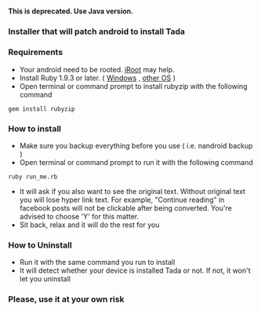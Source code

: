 #### This is deprecated. Use Java version.
### Installer that will patch android to install Tada


### Requirements
* Your android need to be rooted. [iRoot](http://www.mgyun.com/m/en) may help.
* Install Ruby 1.9.3 or later. ( [Windows](http://rubyinstaller.org/downloads/) , [other OS](https://www.ruby-lang.org/en/documentation/installation/) )
* Open terminal or command prompt to install rubyzip with the following command
```
gem install rubyzip
```

### How to install
* Make sure you backup everything before you use ( i.e. nandroid backup )
* Open terminal or command prompt to run it with the following command
```
ruby run_me.rb
```
* It will ask if you also want to see the original text. Without original text you will lose hyper link text. For example, "Continue reading" in facebook posts will not be clickable after being converted. You're advised to choose 'Y' for this matter.
* Sit back, relax and it will do the rest for you


### How to Uninstall
* Run it with the same command you run to install
* It will detect whether your device is installed Tada or not. If not, it won't let you uninstall

 
### Please, use it at your own risk
